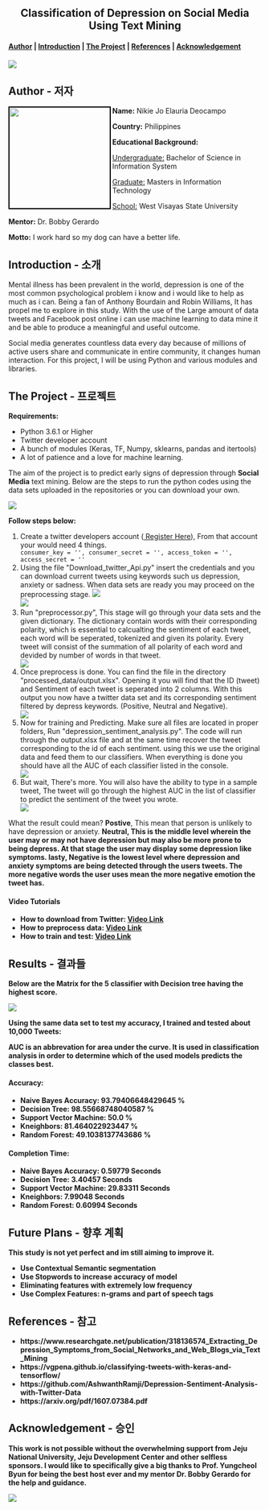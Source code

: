 <center><h2>Classification of Depression on Social Media Using Text Mining</h2></center>

<h4><a href="#about">Author</a> | <a href="#introduction">Introduction</a> | <a href="#project">The Project</a> | <a href="#reference">References</a> | <a href="#acknowledgement">Acknowledgement</a></h4>

<img src="https://scontent.fcju1-1.fna.fbcdn.net/v/t1.15752-9/38392116_10212436436211571_862959595209883648_n.jpg?_nc_cat=0&oh=317ab96fdc454294638faa3407b73b30&oe=5C0662B5" />

<h2 id="about">Author  -  저자 </h2>

<img src="https://lh3.googleusercontent.com/_WfiyUWgmJQ3Gn1KPb7IeBENpT6hapDD6eViS0XX3K5Xitx6koiTvPI4wzaKPHSJSoyt4XyA0dWcQhi-cXtx0EcjvQpiwAPjBkJ4rj9Sbx9vdGuriAdzdcxVIoCQiWbPouzZ6d0CBDnhDB0F_ypvVd-uF3tr162BTpCVd-016Nqnz7SkZZ308SJd6EeOTaLZyT4ZmH1EKELmck-3k5AIvS8H-UwavkRVMtKYrScpYaVL4mC42CmtRE3Lua_jFxPAAt5vh6SP1bfxJn43o4Kt5PDcpiGdbzCgX_AbX42Ps0_KFHTzCSbMn6zM0fQB9V4aP_qvL5ZDCeOyWO4YO4P__42lZKBZpm17Yo1qByC-ZtEalgRAtSlIdGXDbdtbdQ4VsX6qIc2r7o0G1hu4w9f518mvNrT_QxVzW2sPUvmDlYP-RRTIsdyateJ7_580cKFGBbbpclj4u6n7XxyNfA1tqDxlZTWODWDEA4agK7bNf4-iomdXjjKIJBQ4XBdbEBls4PWfdCHgZ6q2-M_euppM3-2D0cmZ4MTI4oTR5c31XalMMlxWdQ4GRsa24VeZzIEb1TuCnDgLrzwSOd-KPz5BgCYMKjX4Soemh4nSyRq_Zz4pSY577KPFQoCa4rq9FhKCC8KXAL6zhSg2bai-v90qoqgVMsjYIMs7=w876-h1312-no" width="200" align="left" style="border: 2px solid #000"/>

<p>
	<p><strong>Name:</strong> Nikie Jo Elauria Deocampo</p>
	<p><strong>Country:</strong></h4> Philippines</p>
	<p><strong>Educational Background:</strong>
		<p>
			<p><u>Undergraduate:</u></strong> Bachelor of Science in Information System</p>
			<p><u>Graduate:</u></strong> Masters in Information Technology</p>
			<p><u>School:</u></strong> West Visayas State University</p>
		</p>
	</p>
	<p><strong>Mentor:</strong> Dr. Bobby Gerardo</p>
	<p><strong>Motto:</strong> I work hard so my dog can have a better life.</p>
</p>


<h2 id="introduction">Introduction  -  소개</h2>

<p>Mental illness has been prevalent in the world, depression is one of the most common psychological problem i know and i would like to help as much as i can. Being a fan of Anthony Bourdain and Robin Williams, It has propel me to explore in this study. With the use of the Large amount of data tweets and Facebook post online i can use machine learning to data mine it and be able to produce a meaningful and useful outcome.</p><p>Social media generates countless data every day because of millions of active users share and communicate in entire
community, it changes human interaction. For this project, I will be using Python and various modules and libraries.</p>


<h2 id="project">The Project  -  프로젝트</h2>

<strong>Requirements:</strong>
<p>
	<ul>
		<li>Python 3.6.1 or Higher</li>
		<li>Twitter developer account</li>
		<li>A bunch of modules (Keras, TF, Numpy, sklearns, pandas and itertools)</li>
		<li>A lot of patience and a love for machine learning.</li>
	</ul>
</p>

<p>The aim of the project is to predict early signs of depression through <strong>Social Media</strong> text mining. Below are the steps to run the python codes using the data sets uploaded in the repositories or you can download your own.</p>

<img src="https://scontent.fcju1-1.fna.fbcdn.net/v/t1.15752-9/38433260_1904652226265328_3768396222381948928_n.png?_nc_cat=0&oh=fab637a57194ff91928da7b83e3eaff9&oe=5C0F746B"/>

<strong>Follow steps below:</strong>
<ol>
	<li>Create a twitter developers account (<a href="https://developer.twitter.com/" target="_new"> Register Here</a>), From that account your would need 4 things.
	</li>
	<code>consumer_key = '', consumer_secret = '', access_token = '', access_secret = ''</code>
	<li>Using the file "Download_twitter_Api.py" insert the credentials and you can download current tweets using keywords such us depression, anxiety or sadness. When data sets are ready you may proceed on the preprocessing stage. 
	<img src="https://scontent.fcju1-1.fna.fbcdn.net/v/t1.15752-9/38208422_2041896319155888_6066001815034396672_n.png?_nc_cat=0&oh=4594f44766388c7427ed2f510123d1ce&oe=5C076576" />
	<br>
    <img src="https://scontent.fcju1-1.fna.fbcdn.net/v/t1.15752-9/38248780_2041896312489222_3338541232379920384_n.png?_nc_cat=0&oh=371938eac5f49da3462a11cef8266729&oe=5C0E7DB5" />
	</li>
	<li>Run "preprocessor.py", This stage will go through your data sets and the given dictionary. The dictionary contain words with their corresponding polarity, which is essential to calcualting the sentiment of each tweet, each word will be seperated, tokenized and given its polarity. Every tweet will consist of the summation of all polarity of each word and devided by number of words in that tweet.</li>
	<img src="https://scontent.fcju1-1.fna.fbcdn.net/v/t1.15752-9/38514675_666382907080395_8610249658461061120_n.png?_nc_cat=0&oh=0abc7ec89d58428947f9617e34d0b29e&oe=5C0A652C" />
	<li>Once preprocess is done. You can find the file in the directory "processed_data/output.xlsx". Opening it you will find that the ID (tweet) and Sentiment of each tweet is seperated into 2 columns. With this output you now have a twitter data set and its corresponding sentiment filtered by depress keywords. (Positive, Neutral and Negative).</li>
	<img src="https://scontent.fcju1-1.fna.fbcdn.net/v/t1.15752-9/38498601_269194930535056_2724141857129889792_n.png?_nc_cat=0&oh=56f1f866ae2e442f7389519b2583c63f&oe=5C0EE3F9" />
	<li>Now for training and Predicting. Make sure all files are located in proper folders, Run "depression_sentiment_analysis.py". The code will run through the output.xlsx file and at the same time recover the tweet corresponding to the id of each sentiment. using this we use the original data and feed them to our classifiers. When everything is done you should have all the AUC of each classifier listed in the console.</li>
	<img src="https://scontent.fcju1-1.fna.fbcdn.net/v/t1.15752-9/38504063_520996491669634_4412583098500251648_n.png?_nc_cat=0&oh=13b030ea9634aa4c32daf0120eb55d4c&oe=5BC7DE0B" />
	<li>But wait, There's more. You will also have the ability to type in a sample tweet, The tweet will go through the highest AUC in the list of classifier to predict the sentiment of the tweet you wrote.</li>
	<img src="https://scontent.fcju1-1.fna.fbcdn.net/v/t1.15752-9/38411958_199916164212563_8656403016246624256_n.png?_nc_cat=0&oh=ad5e03122a55e79330317de5ec714504&oe=5BC76499" />
</ol>

<p>
	What the result could mean? <strong>Postive</strong>, This mean that person is unlikely to have depression or anxiety. <strong><strong>Neutral</strong>, This is the middle level wherein the user may or may not have depression but may also be more prone to being depress. At that stage the user may display some depression like symptoms. lasty, <strong>Negative</strong> is the lowest level where depression and anxiety symptoms are being detected through the users tweets. The more negative words the user uses mean the more negative emotion the tweet has.
</p>



<h4>Video Tutorials</h4>
<ul>
	<li><strong>How to download from Twitter: </strong><a href="http://recordit.co/lptv75TqDV">Video Link</a></li>
	<li><strong>How to preprocess data: </strong><a href="http://recordit.co/Y4YSvAokAN">Video Link</a></li>
	<li><strong>How to train and test: </strong><a href="http://recordit.co/eh42r6uAI0">Video Link</a></li>
</ul>

<h2>Results  -  결과들</h2>

Below are the Matrix for the 5 classifier with Decision tree having the highest score.

<img src="https://scontent.fcju1-1.fna.fbcdn.net/v/t1.15752-9/38239101_2042661029079417_4458255600337289216_n.png?_nc_cat=0&oh=48582dfc061ad517fc332e54a7f234e3&oe=5BD45BF3">


Using the same data set to test my accuracy, I trained and tested about 10,000 Tweets:
<p>AUC is an abbrevation for area under the curve. It is used in classification analysis in order to determine which of the used models predicts the classes best.</p>

<h4>Accuracy: </h4>
<ul>
	<li><strong>Naive Bayes  Accuracy: </strong>93.79406648429645 %</li>
	<li><strong>Decision Tree: </strong>98.55668748040587 %</li>
	<li><strong>Support Vector Machine: </strong>50.0 %</li>
	<li><strong>Kneighbors: </strong>81.464022923447 %</li>
	<li><strong>Random Forest: </strong>49.1038137743686 %</li>
</ul>

<h4>Completion Time: </h4>
<ul>
	<li><strong>Naive Bayes  Accuracy: </strong>0.59779 Seconds</li>
	<li><strong>Decision Tree: </strong>3.40457 Seconds</li>
	<li><strong>Support Vector Machine: </strong>29.83311 Seconds</li>
	<li><strong>Kneighbors: </strong>7.99048 Seconds</li>
	<li><strong>Random Forest: </strong>0.60994 Seconds</li>
</ul>


<h2>Future Plans  -  향후 계획</h2>
<p>This study is not yet perfect and im still aiming to improve it.</p>

<ul>
	<li>Use Contextual Semantic segmentation</li>
	<li>Use Stopwords to increase accuracy of model</li>
	<li>Eliminating features with extremely low frequency</li>
	<li>Use Complex Features: n-grams and part of speech tags</li>
</ul>

<h2 id="reference">References  -  참고</h2>

<ul>
	<li>https://www.researchgate.net/publication/318136574_Extracting_Depression_Symptoms_from_Social_Networks_and_Web_Blogs_via_Text_Mining</li>
	<li>https://vgpena.github.io/classifying-tweets-with-keras-and-tensorflow/</li>
	<li>https://github.com/AshwanthRamji/Depression-Sentiment-Analysis-with-Twitter-Data</li>
	<li>https://arxiv.org/pdf/1607.07384.pdf</li>
</ul>


<h2 id="acknowledgement">Acknowledgement  -  승인</h2>

<p>
	This work is not possible without the overwhelming support from Jeju National University, Jeju Development Center and other selfless sponsors. I would like to specifically give a big thanks to <strong>Prof. Yungcheol Byun</strong> for being the best host ever and my mentor <strong>Dr. Bobby Gerardo</strong> for the help and guidance.
</p>
<img src="https://scontent.fcju1-1.fna.fbcdn.net/v/t1.15752-9/38448262_444823742664978_8306719702562897920_n.jpg?_nc_cat=0&oh=99c9efd63968d3e4449b922024cc13a5&oe=5C1439D0" />

